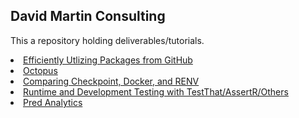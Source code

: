 ## David Martin Consulting

This a repository holding deliverables/tutorials.

<li><a href="">Efficiently Utlizing Packages from GitHub</a></li> 
<li><a href="">Octopus</a></li> 
<li><a href="">Comparing Checkpoint, Docker, and RENV</a></li> 
<li><a href="">Runtime and Development Testing with TestThat/AssertR/Others</a></li> 

<li><a href="/pred_analytics.html?raw=true">Pred Analytics</a></li> 

